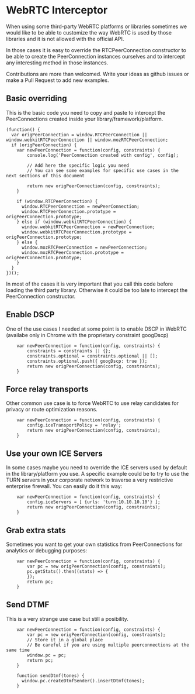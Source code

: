 # WebRTC Interceptor

When using some third-party WebRTC platforms or libraries sometimes we would like to be able to customize the way WebRTC is used by those libraries and it is not allowed with the official API.

In those cases it is easy to override the RTCPeerConnection constructor to be able to create the PeerConnection instances ourselves and to intercept any interesting method in those instances.

Contributions are more than welcomed.  Write your ideas as github issues or make a Pull Request to add new examples.

## Basic overriding

This is the basic code you  need to copy and paste to intercept the PeerConnections created inside your library/framework/platform.


```
(function() {
  var origPeerConnection = window.RTCPeerConnection || window.webkitRTCPeerConnection || window.mozRTCPeerConnection;
  if (origPeerConnection) {
    var newPeerConnection = function(config, constraints) {
        console.log('PeerConnection created with config', config);

        // Add here the specific logic you need
        // You can see some examples for specific use cases in the next sections of this document 

        return new origPeerConnection(config, constraints);
    }

    if (window.RTCPeerConnection) {
      window.RTCPeerConnection = newPeerConnection;
      window.RTCPeerConnection.prototype = origPeerConnection.prototype;
    } else if (window.webkitRTCPeerConnection) {
      window.webkitRTCPeerConnection = newPeerConnection;
      window.webkitRTCPeerConnection.prototype = origPeerConnection.prototype;
    } else {
      window.mozRTCPeerConnection = newPeerConnection;
      window.mozRTCPeerConnection.prototype = origPeerConnection.prototype;
    }
  }
})();
```

In most of the cases it is very important that you call this code before loading the third party library.   Otherwise it could be too late to intercept the PeerConnection constructor.

## Enable DSCP

One of the use cases I needed at some point is to enable DSCP in WebRTC (availabe only in Chrome with the proprietary constraint googDscp)

```
    var newPeerConnection = function(config, constraints) {
        constraints = constraints || {};
        constraints.optional = constraints.optional || [];
        constraints.optional.push({ googDscp: true });
        return new origPeerConnection(config, constraints);
    }
```

## Force relay transports

Other common use case is to force WebRTC to use relay candidates for privacy or route optimization reasons.

```
    var newPeerConnection = function(config, constraints) {
        config.iceTransportPolicy = 'relay';
        return new origPeerConnection(config, constraints);
    }
```

## Use your own ICE Servers

In some cases maybe you need to override the ICE servers used by default in the library/platform you use.   A specific example could be to try to use the TURN servers in your corporate network to traverse a very restrictive enterprise firewall.  You can easily do it this way:

```
    var newPeerConnection = function(config, constraints) {
        config.iceServers = [ {urls: 'turn:10.10.10.10'} ];
        return new origPeerConnection(config, constraints);
    }
```

## Grab extra stats

Sometimes you want to get your own statistics from PeerConnections for analytics or debugging purposes:

```
    var newPeerConnection = function(config, constraints) {
        var pc = new origPeerConnection(config, constraints);
        pc.getStats().then((stats) => {
        });
        return pc;
    }
```


## Send DTMF

This is a very strange use case but still a posibility.

```
    var newPeerConnection = function(config, constraints) {
        var pc = new origPeerConnection(config, constraints);
        // Store it in a global place
        // Be careful if you are using multiple peerconnections at the same time
        window.pc = pc;
        return pc;
    }

    function sendDtmf(tones) {
      window.pc.createDtmfSender().insertDtmf(tones);
    }
```
